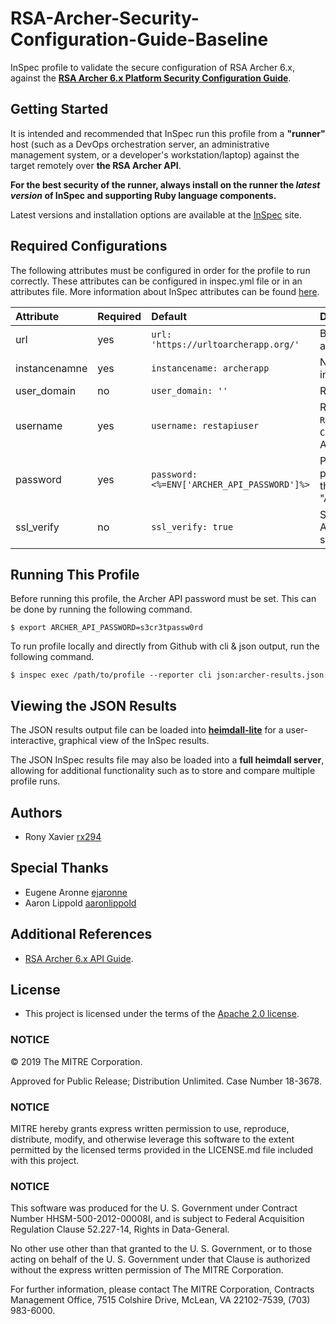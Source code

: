 # RSA-Archer-Security-Configuration-Guide-Baseline

InSpec profile to validate the secure configuration of RSA Archer 6.x, against the **[RSA Archer 6.x Platform Security Configuration Guide](https://community.rsa.com/docs/DOC-32567)**. 

## Getting Started

It is intended and recommended that InSpec run this profile from a __"runner"__ host (such as a DevOps orchestration server, an administrative management system, or a developer's workstation/laptop) against the target remotely over __the RSA Archer API__.

__For the best security of the runner, always install on the runner the _latest version_ of InSpec and supporting Ruby language components.__ 

Latest versions and installation options are available at the [InSpec](http://inspec.io/) site.

## Required Configurations

The following attributes must be configured in order for the profile to run correctly. These attributes can be configured in inspec.yml file or in an attributes file. More information about InSpec attributes can be found [here](https://www.inspec.io/docs/reference/profiles/).
    
| Attribute                     | Required | Default     | Description                                                           |
| :---                          | :---     | :---        | :---                                                               |
| url           | yes | `url: 'https://urltoarcherapp.org/'`        | Base URL of the RSA Archer application. |
| instancenamne | yes | `instancename: archerapp`                   | Name of the RSA Archer instance.        |
| user_domain   | no  | `user_domain: ''`                           | RSA Archer User Domain.                 |
| username      | yes | `username: restapiuser`                     | REST API User with at least `Read-Only` access to `Access Control` attributes on Archer.|
| password      | yes | `password: <%=ENV['ARCHER_API_PASSWORD']%>` | Password of the users is pulled from the ENV. Export the password to "ARCHER_API_PASSWORD". |
| ssl_verify    | no  | `ssl_verify: true`                          | Set this to 'false' if the Archer application uses self-signed certificates. |

## Running This Profile

Before running this profile, the Archer API password must be set. This can be done by running the following command. 

    $ export ARCHER_API_PASSWORD=s3cr3tpassw0rd

To run profile locally and directly from Github with cli & json output, run the following command.

    $ inspec exec /path/to/profile --reporter cli json:archer-results.json

## Viewing the JSON Results

The JSON results output file can be loaded into __[heimdall-lite](https://mitre.github.io/heimdall-lite/)__ for a user-interactive, graphical view of the InSpec results. 

The JSON InSpec results file may also be loaded into a __full heimdall server__, allowing for additional functionality such as to store and compare multiple profile runs.  

## Authors
- Rony Xavier [rx294](https://github.com/rx294)

## Special Thanks
- Eugene Aronne [ejaronne](https://github.com/ejaronne)
- Aaron Lippold [aaronlippold](https://github.com/aaronlippold)

## Additional References
- [RSA Archer 6.x API Guide](https://community.rsa.com/docs/DOC-41939).

## License
* This project is licensed under the terms of the [Apache 2.0 license](https://github.com/mitre/rsa-archer-6-security-configuration-guide-baseline/blob/master/LICENSE.md).

### NOTICE

© 2019 The MITRE Corporation.

Approved for Public Release; Distribution Unlimited. Case Number 18-3678.  

### NOTICE
MITRE hereby grants express written permission to use, reproduce, distribute, modify, and otherwise leverage this software to the extent permitted by the licensed terms provided in the LICENSE.md file included with this project.

### NOTICE  

This software was produced for the U. S. Government under Contract Number HHSM-500-2012-00008I, and is subject to Federal Acquisition Regulation Clause 52.227-14, Rights in Data-General.  

No other use other than that granted to the U. S. Government, or to those acting on behalf of the U. S. Government under that Clause is authorized without the express written permission of The MITRE Corporation.

For further information, please contact The MITRE Corporation, Contracts Management Office, 7515 Colshire Drive, McLean, VA  22102-7539, (703) 983-6000.

